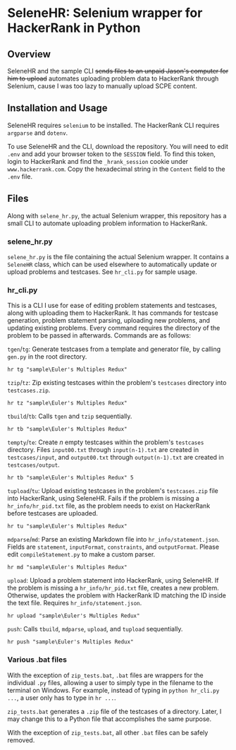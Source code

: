 # SeleneHR: Selenium wrapper for HackerRank in Python

## Overview

SeleneHR and the sample CLI ~~sends files to an unpaid Jason's computer for him to upload~~ automates uploading problem data to HackerRank through Selenium, cause I was too lazy to manually upload SCPE content.

## Installation and Usage

SeleneHR requires `selenium` to be installed. The HackerRank CLI requires `argparse` and `dotenv`.

To use SeleneHR and the CLI, download the repository. You will need to edit `.env` and add your browser token to the `SESSION` field. To find this token, login to HackerRank and find the `_hrank_session` cookie under `www.hackerrank.com`. Copy the hexadecimal string in the `Content` field to the `.env` file.

## Files

Along with `selene_hr.py`, the actual Selenium wrapper, this repository has a small CLI to automate uploading problem information to HackerRank.

### selene_hr.py

`selene_hr.py` is the file containing the actual Selenium wrapper. It contains a `SeleneHR` class, which can be used elsewhere to automatically update or upload problems and testcases. See `hr_cli.py` for sample usage.

### hr_cli.py

This is a CLI I use for ease of editing problem statements and testcases, along with uploading them to HackerRank. It has commands for testcase generation, problem statement parsing, uploading new problems, and updating existing problems. Every command requires the directory of the problem to be passed in afterwards. Commands are as follows:

`tgen`/`tg`: Generate testcases from a template and generator file, by calling `gen.py` in the root directory.

`hr tg "sample\Euler's Multiples Redux"`

`tzip`/`tz`: Zip existing testcases within the problem's `testcases` directory into `testcases.zip`.

`hr tz "sample\Euler's Multiples Redux"`

`tbuild`/`tb`: Calls `tgen` and `tzip` sequentially.

`hr tb "sample\Euler's Multiples Redux"`

`tempty`/`te`: Create $n$ empty testcases within the problem's `testcases` directory. Files `input00.txt` through `input(n-1).txt` are created in `testcases/input`, and `output00.txt` through `output(n-1).txt` are created in `testcases/output`.

`hr tb "sample\Euler's Multiples Redux" 5`

`tupload`/`tu`: Upload existing testcases in the problem's `testcases.zip` file into HackerRank, using SeleneHR. Fails if the problem is missing a `hr_info/hr_pid.txt` file, as the problem needs to exist on HackerRank before testcases are uploaded.

`hr tu "sample\Euler's Multiples Redux"`

`mdparse`/`md`: Parse an existing Markdown file into `hr_info/statement.json`. Fields are `statement`, `inputFormat`, `constraints`, and `outputFormat`. Please edit `compileStatement.py` to make a custom parser.

`hr md "sample\Euler's Multiples Redux"`

`upload`: Upload a problem statement into HackerRank, using SeleneHR. If the problem is missing a `hr_info/hr_pid.txt` file, creates a new problem. Otherwise, updates the problem with HackerRank ID matching the ID inside the text file. Requires `hr_info/statement.json`.

`hr upload "sample\Euler's Multiples Redux"`

`push`: Calls `tbuild`, `mdparse`, `upload`, and `tupload` sequentially.

`hr push "sample\Euler's Multiples Redux"`

### Various .bat files

With the exception of `zip_tests.bat`, `.bat` files are wrappers for the individual `.py` files, allowing a user to simply type in the filename to the terminal on Windows. For example, instead of typing in `python hr_cli.py ...`, a user only has to type in `hr ...`.

`zip_tests.bat` generates a `.zip` file of the testcases of a directory. Later, I may change this to a Python file that accomplishes the same purpose.

With the exception of `zip_tests.bat`, all other `.bat` files can be safely removed.
